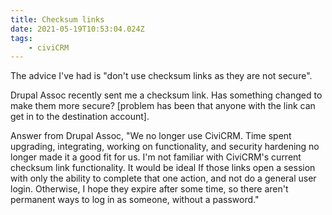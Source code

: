 ```yaml
---
title: Checksum links
date: 2021-05-19T10:53:04.024Z
tags:
    - civiCRM
---
```


The advice I've had is "don't use checksum links as they are not secure".

Drupal Assoc recently sent me a checksum link. Has something changed to make them more secure? [problem has been that anyone with the link can get in to the destination account].

Answer from Drupal Assoc, "We no longer use CiviCRM. Time spent upgrading, integrating, working on functionality, and security hardening no longer made it a good fit for us. I'm not familiar with CiviCRM's current checksum link functionality. It would be ideal If those links open a session with only the ability to complete that one action, and not do a general user login. Otherwise, I hope they expire after some time, so there aren't permanent ways to log in as someone, without a password."
